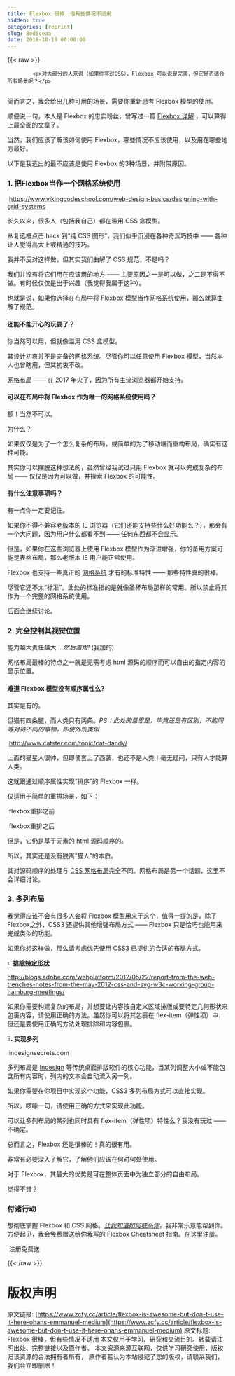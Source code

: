 ```yaml
---
title: Flexbox 很棒，但有些情况不适用
hidden: true
categories: [reprint]
slug: 8ed5ceaa
date: 2018-10-18 00:00:00
---
```


{{< raw >}}

            <p>对大部分的人来说（如果你写过CSS），Flexbox 可以说是完美，但它是否适合所有场景呢？</p>
<p><img src="https://cdn-images-1.medium.com/max/1600/1*GHWUvoGa5fZLrGRjQuSnKg.jpeg" alt=""></p>
<p>简而言之，我会给出几种可用的场景，需要你重新思考 Flexbox 模型的使用。</p>
<p>顺便说一句，本人是 Flexbox 的忠实粉丝，曾写过一篇 <a href="https://medium.freecodecamp.com/understanding-flexbox-everything-you-need-to-know-b4013d4dc9af"> Flexbox 详解</a> ，可以算得上最全面的文章了。</p>
<p>当然，我们应该了解该如何使用 Flexbox，哪些情况不应该使用，以及用在哪些地方最好。</p>
<p>以下是我选出的最不应该是使用 Flexbox 的3种场景，并附带原因。</p>
<h3><strong>1. 把Flexbox当作一个网格系统使用</strong></h3>
<p><img src="https://cdn-images-1.medium.com/max/1600/1*bOjvKp2CL7WH6d8XdVkEnw.png" alt="">
<a href="https://www.vikingcodeschool.com/web-design-basics/designing-with-grid-systems">https://www.vikingcodeschool.com/web-design-basics/designing-with-grid-systems</a></p>
<p>长久以来，很多人（包括我自己）都在滥用 CSS 盒模型。</p>
<p>从复选框点击 hack 到“纯 CSS 图形”，我们似乎沉浸在各种奇淫巧技中 —— 各种让人觉得高大上或精通的技巧。</p>
<p>我并不反对这样做，但其实我们曲解了 CSS 规范，不是吗？</p>
<p>我们并没有将它们用在应该用的地方 —— 主要原因之一是可以做，之二是不得不做。有时候仅仅是出于兴趣（我觉得我属于这种）。</p>
<p>也就是说，如果你选择在布局中将 Flexbox 模型当作网格系统使用，那么就算曲解了规范。</p>
<h4><strong>还能不能开心的玩耍了？</strong></h4>
<p>你当然可以用，但就像滥用 CSS 盒模型。</p>
<p>其<a href="">设计初衷</a>并不是完备的网格系统。尽管你可以任意使用 Flexbox 模型，当然本人也曾瞎用，但其初衷不改。</p>
<p><a href="">网格布局</a>  —— 在 2017 年火了，因为所有主流浏览器都开始支持。</p>
<h4><strong>可以在布局中将 Flexbox 作为唯一的网格系统使用吗？</strong></h4>
<p>额！当然不可以。</p>
<p>为什么？</p>
<p>如果仅仅是为了一个怎么复杂的布局，或简单的为了移动端而重构布局，确实有这种可能。</p>
<p>其实你可以摆脱这种想法的，虽然曾经我试过只用 Flexbox 就可以完成复杂的布局 —— 仅仅是因为可以做，并探索 Flexbox 的可能性。</p>
<h4><strong>有什么注意事项吗？</strong></h4>
<p>有一点你一定要记住。</p>
<p>如果你不得不兼容老版本的 IE 浏览器（它们还能支持些什么好功能么？），那会有一个大问题，因为用户什么都看不到 —— 任何东西都不会显示。</p>
<p>但是，如果你在这些浏览器上使用 Flexbox 模型作为渐进增强，你的备用方案可能是表格布局，那么老版本 IE 用户能正常使用。</p>
<p>Flexbox 也支持一些真正的 <a href="">网格系统</a> 才有的标准特性 —— 那些特性真的很棒。</p>
<p>尽管它还不太“标准”。此处的标准指的是就像圣杯布局那样的常用。所以禁止将其作为一个完整的网格系统使用。</p>
<p>后面会继续讨论。</p>
<h3><strong>2. 完全控制其视觉位置</strong></h3>
<p>能力越大责任越大 ...<em>然后滥用!</em> (我加的).</p>
<p>网格布局最棒的特点之一就是无需考虑 html 源码的顺序而可以自由的指定内容的显示位置。</p>
<h4><strong>难道 Flexbox 模型没有顺序属性么? </strong></h4>
<p>其实是有的。</p>
<p>但猫有四条腿，而人类只有两条。<em>PS：此处的意思是，毕竟还是有区别，不能同等对待不同的事物，即使外观类似</em></p>
<p><img src="https://cdn-images-1.medium.com/max/1600/1*FqN2jAlgxrH02c0wrZZvoQ.jpeg" alt="">
<a href="http://www.catster.com/topic/cat-dandy/">http://www.catster.com/topic/cat-dandy/</a></p>
<p>上面的猫星人很帅，但即使套上了西装，也还不是人类！毫无疑问，只有人才能算人类。</p>
<p>这就跟通过顺序属性实现“排序”的 Flexbox 一样。</p>
<p>仅适用于简单的重排场景，如下：</p>
<p><img src="https://cdn-images-1.medium.com/max/1600/1*N9Ga3Z2OEBCEfdTzQcOPHg.png" alt="">
flexbox重排之前</p>
<p><img src="https://cdn-images-1.medium.com/max/1600/1*om-VcwoLbwPf1IaAMzmOvw.png" alt="">
flexbox重排之后</p>
<p>但是，它仍是基于元素的 html 源码顺序的。</p>
<p>所以，其实还是没有脱离“猫人”的本质。</p>
<p>其对源码顺序的处理与 <a href="https://www.w3.org/TR/css-grid-1/#overview">CSS 网格布局</a>完全不同。网格布局是另一个话题，这里不会详细讨论。</p>
<h3><strong>3. 多列布局</strong></h3>
<p>我觉得应该不会有很多人会将 Flexbox 模型用来干这个，值得一提的是，除了Flexbox之外，CSS3 还提供其他增强布局方式 —— Flexbox 只是恰巧也能用来完成类似的功能。</p>
<p>如果你想这样做，那么请考虑优先使用 CSS3 已提供的合适的布局方式。</p>
<p><strong>i.</strong> <a href="https://www.w3.org/TR/2012/WD-css3-exclusions-20120503/"><strong>排除特定形状</strong></a></p>
<p><img src="https://cdn-images-1.medium.com/max/1600/1*xOzOdXwwEXLmRAVeS4r0wg.jpeg" alt=""><a href="http://blogs.adobe.com/webplatform/2012/05/22/report-from-the-web-trenches-notes-from-the-may-2012-css-and-svg-w3c-working-group-hamburg-meetings/">http://blogs.adobe.com/webplatform/2012/05/22/report-from-the-web-trenches-notes-from-the-may-2012-css-and-svg-w3c-working-group-hamburg-meetings/</a></p>
<p>如果你需要构建复杂的布局，并想要让内容按自定义区域排版或要特定几何形状来包裹内容，请使用正确的方法。虽然你可以将其包裹在 flex-item（弹性项）中，但还是要使用正确的方法处理排除和内容包裹。</p>
<p><strong>ii. 实现多列</strong></p>
<p><img src="https://cdn-images-1.medium.com/max/1600/1*lrWW6GkHG4n6AswnbJeq5g.jpeg" alt="">
indesignsecrets.com</p>
<p>多列布局是 <a href="http://www.adobe.com/products/indesign.html">Indesign</a> 等传统桌面排版软件的核心功能，当某列调整大小或不能包含所有内容时，列内的文本会自动流入另一列。</p>
<p>如果你需要在你项目中实现这个功能，CSS3 多列布局方式可以直接实现。</p>
<p>所以，啰嗦一句，请使用正确的方式来实现此功能。</p>
<p>可以让多列布局的某列也同时具有 flex-item（弹性项）特性么？我没有玩过 —— 不确定。</p>
<p>总而言之，Flexbox 还是很棒的！真的很有用。</p>
<p>非常有必要深入了解它，了解他们应该在何时何处使用。</p>
<p>对于 Flexbox，其最大的优势是可在整体页面中为独立部分的自由布局。</p>
<p>觉得不错？</p>
<h3>付诸行动</h3>
<p>想彻底掌握 Flexbox 和 CSS 网格。<a href="https://goo.gl/forms/5c9lgDcT2DQta0M63"><em>让我知道如何联系你</em></a>，我非常乐意能帮到你。方便起见，我会免费赠送给你我写的 Flexbox Cheatsheet 指南。<a href="https://goo.gl/forms/5c9lgDcT2DQta0M63">在这里注册</a>。</p>
<p><img src="https://cdn-images-1.medium.com/max/1600/1*Tg2lj3QvdhqZNn0vB2ri2w.jpeg" alt="">
注册免费送</p>

          
{{< /raw >}}

# 版权声明
原文链接: [https://www.zcfy.cc/article/flexbox-is-awesome-but-don-t-use-it-here-ohans-emmanuel-medium](https://www.zcfy.cc/article/flexbox-is-awesome-but-don-t-use-it-here-ohans-emmanuel-medium)
原文标题: Flexbox 很棒，但有些情况不适用
本文仅用于学习、研究和交流目的。转载请注明出处、完整链接以及原作者。
本文资源来源互联网，仅供学习研究使用，版权归该资源的合法拥有者所有，
原作者若认为本站侵犯了您的版权，请联系我们，我们会立即删除！
